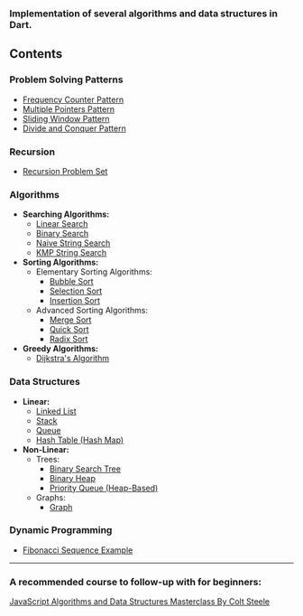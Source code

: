 ### Implementation of several algorithms and data structures in Dart.

## Contents

### Problem Solving Patterns
* [Frequency Counter Pattern](https://github.com/AhmedLSayed9/dart_algorithms_and_data_structures/tree/master/problem_solving_patterns/frequency_counter)
* [Multiple Pointers Pattern](https://github.com/AhmedLSayed9/dart_algorithms_and_data_structures/tree/master/problem_solving_patterns/multiple_pointers)
* [Sliding Window Pattern](https://github.com/AhmedLSayed9/dart_algorithms_and_data_structures/tree/master/problem_solving_patterns/sliding_window)
* [Divide and Conquer Pattern](https://github.com/AhmedLSayed9/dart_algorithms_and_data_structures/tree/master/problem_solving_patterns/divide_and_conquer)

### Recursion
* [Recursion Problem Set](https://github.com/AhmedLSayed9/dart_algorithms_and_data_structures/tree/master/recursion_problem_set)

### Algorithms
* **Searching Algorithms:**
    * [Linear Search](https://github.com/AhmedLSayed9/dart_algorithms_and_data_structures/blob/master/searching_algorithms/linear_search.dart)
    * [Binary Search](https://github.com/AhmedLSayed9/dart_algorithms_and_data_structures/blob/master/searching_algorithms/binary_search.dart)
    * [Naive String Search](https://github.com/AhmedLSayed9/dart_algorithms_and_data_structures/blob/master/searching_algorithms/naive_string_search.dart)
    * [KMP String Search](https://github.com/AhmedLSayed9/dart_algorithms_and_data_structures/blob/master/searching_algorithms/kmp_string_search.dart)
* **Sorting Algorithms:**
    * Elementary Sorting Algorithms:
        * [Bubble Sort](https://github.com/AhmedLSayed9/dart_algorithms_and_data_structures/blob/master/sorting_algorithms/bubble_sort.dart)
        * [Selection Sort](https://github.com/AhmedLSayed9/dart_algorithms_and_data_structures/blob/master/sorting_algorithms/selection_sort.dart)
        * [Insertion Sort](https://github.com/AhmedLSayed9/dart_algorithms_and_data_structures/blob/master/sorting_algorithms/insertion_sort.dart)
    * Advanced Sorting Algorithms:
        * [Merge Sort](https://github.com/AhmedLSayed9/dart_algorithms_and_data_structures/blob/master/sorting_algorithms/merge_sort.dart)
        * [Quick Sort](https://github.com/AhmedLSayed9/dart_algorithms_and_data_structures/blob/master/sorting_algorithms/quick_sort.dart)
        * [Radix Sort](https://github.com/AhmedLSayed9/dart_algorithms_and_data_structures/blob/master/sorting_algorithms/radix_sort.dart)
* **Greedy Algorithms:**
    * [Dijkstra's Algorithm](https://github.com/AhmedLSayed9/dart_algorithms_and_data_structures/blob/master/data_structures/non_linear/graphs/dijkstra_algorithm.dart)

### Data Structures
* **Linear:**
  * [Linked List](https://github.com/AhmedLSayed9/dart_algorithms_and_data_structures/tree/master/data_structures/linear/linked_list)
  * [Stack](https://github.com/AhmedLSayed9/dart_algorithms_and_data_structures/tree/master/data_structures/linear/stack)
  * [Queue](https://github.com/AhmedLSayed9/dart_algorithms_and_data_structures/tree/master/data_structures/linear/queue)
  * [Hash Table (Hash Map)](https://github.com/AhmedLSayed9/dart_algorithms_and_data_structures/tree/master/data_structures/linear/hash_maps)
* **Non-Linear:**
  * Trees:
    * [Binary Search Tree](https://github.com/AhmedLSayed9/dart_algorithms_and_data_structures/tree/master/data_structures/non_linear/trees/binary_trees)
    * [Binary Heap](https://github.com/AhmedLSayed9/dart_algorithms_and_data_structures/tree/master/data_structures/non_linear/trees/heaps)
    * [Priority Queue (Heap-Based)](https://github.com/AhmedLSayed9/dart_algorithms_and_data_structures/blob/master/data_structures/non_linear/trees/heaps/heap_based_priority_queue.dart)
  * Graphs:
    * [Graph](https://github.com/AhmedLSayed9/dart_algorithms_and_data_structures/tree/master/data_structures/non_linear/graphs)

### Dynamic Programming
* [Fibonacci Sequence Example](https://github.com/AhmedLSayed9/dart_algorithms_and_data_structures/blob/master/dynamic_programming/fibonacci.dart)

---

### A recommended course to follow-up with for beginners:
[JavaScript Algorithms and Data Structures Masterclass By Colt Steele](https://www.udemy.com/course/js-algorithms-and-data-structures-masterclass/)